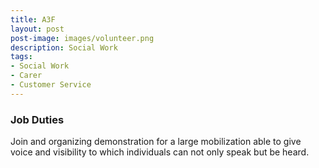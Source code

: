 ```yaml
---
title: A3F
layout: post
post-image: images/volunteer.png
description: Social Work
tags:
- Social Work
- Carer
- Customer Service
---
```


### Job Duties

Join and organizing demonstration for a large mobilization able to give voice and visibility to which individuals can not only speak but be heard.

